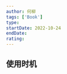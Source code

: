 ```yaml
---
author: 何柳
tags: ['Book']
type: 
startDate: 2022-10-24
endDate:
rating: 
---
```


## 使用时机



















































